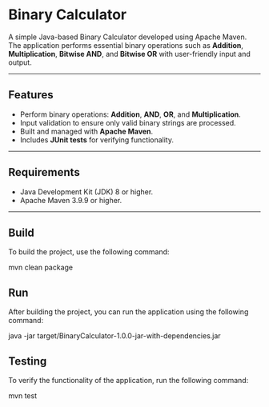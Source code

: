 # Binary Calculator

A simple Java-based Binary Calculator developed using Apache Maven. The application performs essential binary operations such as **Addition**, **Multiplication**, **Bitwise AND**, and **Bitwise OR** with user-friendly input and output.

---

## Features
- Perform binary operations: **Addition**, **AND**, **OR**, and **Multiplication**.
- Input validation to ensure only valid binary strings are processed.
- Built and managed with **Apache Maven**.
- Includes **JUnit tests** for verifying functionality.

---

## Requirements
- Java Development Kit (JDK) 8 or higher.
- Apache Maven 3.9.9 or higher.

---

## Build
To build the project, use the following command:

mvn clean package


## Run
After building the project, you can run the application using the following command:

java -jar target/BinaryCalculator-1.0.0-jar-with-dependencies.jar


## Testing
To verify the functionality of the application, run the following command:

mvn test
